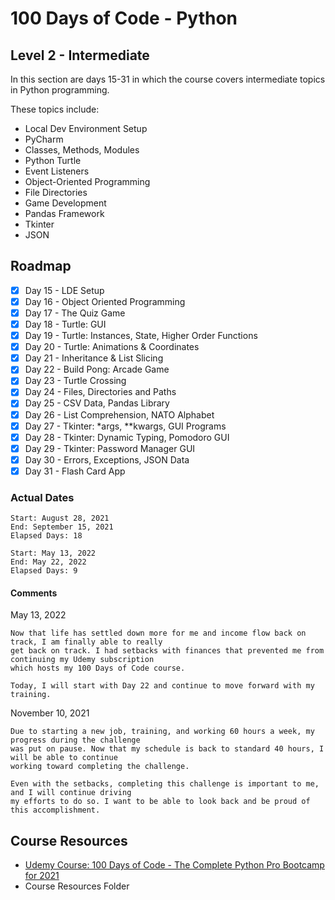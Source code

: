 # 100 Days of Code - Python

## Level 2 - Intermediate

In this section are days 15-31 in which the course covers intermediate topics in Python programming.

These topics include:

- Local Dev Environment Setup
- PyCharm
- Classes, Methods, Modules
- Python Turtle
- Event Listeners
- Object-Oriented Programming
- File Directories
- Game Development
- Pandas Framework
- Tkinter
- JSON

## Roadmap

- [x] Day 15 - LDE Setup
- [x] Day 16 - Object Oriented Programming
- [x] Day 17 - The Quiz Game
- [x] Day 18 - Turtle: GUI
- [x] Day 19 - Turtle: Instances, State, Higher Order Functions
- [x] Day 20 - Turtle: Animations & Coordinates
- [x] Day 21 - Inheritance & List Slicing
- [x] Day 22 - Build Pong: Arcade Game
- [x] Day 23 - Turtle Crossing
- [x] Day 24 - Files, Directories and Paths
- [x] Day 25 - CSV Data, Pandas Library
- [x] Day 26 - List Comprehension, NATO Alphabet
- [x] Day 27 - Tkinter: *args, **kwargs, GUI Programs
- [x] Day 28 - Tkinter: Dynamic Typing, Pomodoro GUI
- [x] Day 29 - Tkinter: Password Manager GUI
- [x] Day 30 - Errors, Exceptions, JSON Data
- [x] Day 31 - Flash Card App

### Actual Dates

    Start: August 28, 2021
    End: September 15, 2021
    Elapsed Days: 18

    Start: May 13, 2022
    End: May 22, 2022
    Elapsed Days: 9

#### Comments

May 13, 2022

    Now that life has settled down more for me and income flow back on track, I am finally able to really
    get back on track. I had setbacks with finances that prevented me from continuing my Udemy subscription
    which hosts my 100 Days of Code course.

    Today, I will start with Day 22 and continue to move forward with my training.

November 10, 2021

    Due to starting a new job, training, and working 60 hours a week, my progress during the challenge
    was put on pause. Now that my schedule is back to standard 40 hours, I will be able to continue
    working toward completing the challenge. 
    
    Even with the setbacks, completing this challenge is important to me, and I will continue driving
    my efforts to do so. I want to be able to look back and be proud of this accomplishment.

## Course Resources

- [Udemy Course: 100 Days of Code - The Complete Python Pro Bootcamp for 2021](https://www.udemy.com/course/100-days-of-code/learn)
- Course Resources Folder
